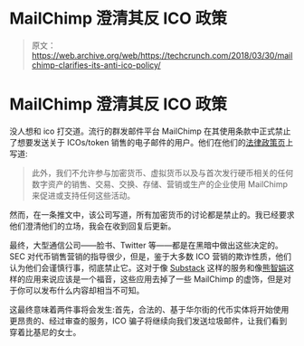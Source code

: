 # MailChimp 澄清其反 ICO 政策

> 原文：<https://web.archive.org/web/https://techcrunch.com/2018/03/30/mailchimp-clarifies-its-anti-ico-policy/>

# MailChimp 澄清其反 ICO 政策

没人想和 ico 打交道。流行的群发邮件平台 MailChimp 在其使用条款中正式禁止了想要发送关于 ICOs/token 销售的电子邮件的用户。他们在他们的[法律政策页](https://web.archive.org/web/20230402011039/https://mailchimp.com/legal/acceptable_use/)上写道:

> 此外，我们不允许参与加密货币、虚拟货币以及与首次发行硬币相关的任何数字资产的销售、交易、交换、存储、营销或生产的企业使用 MailChimp 来促进或支持任何这些活动。

然而，在一条推文中，该公司写道，所有加密货币的讨论都是禁止的。我已经要求他们澄清他们的立场，我会在收到回复后更新。

最终，大型通信公司——脸书、Twitter 等——都是在黑暗中做出这些决定的。SEC 对代币销售营销的指导很少，但是，鉴于大多数 ICO 营销的欺诈性质，他们认为他们会谨慎行事，彻底禁止它。这对于像 [Substack](https://web.archive.org/web/20230402011039/https://tokenreporter.substack.com/) 这样的服务和像[熊智娟](https://web.archive.org/web/20230402011039/https://sendy.co/)这样的应用来说应该是一个福音，这些应用去掉了一些 MailChimp 的虚饰，但是对于你可以发布什么内容却相当不可知。

这最终意味着两件事将会发生:首先，合法的、基于华尔街的代币实体将开始使用更昂贵的、经过审查的服务，ICO 骗子将继续向我们发送垃圾邮件，让我们看到穿着比基尼的女士。